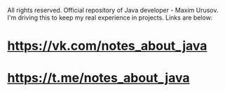 All rights reserved.
Official repository of Java developer - Maxim Urusov.
I'm driving this to keep my real experience in projects.
Links are below:
# https://vk.com/notes_about_java
# https://t.me/notes_about_java
